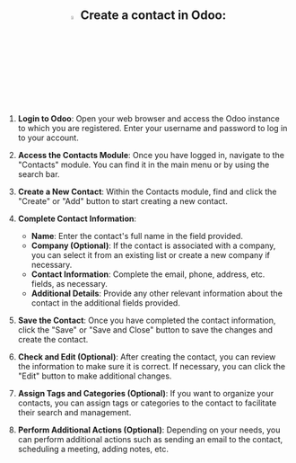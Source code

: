 
<br>
<center>

## <img src='contactos.png' width='4%' heigth='4%'> Create a contact in Odoo:
</center>

1. **Login to Odoo**: Open your web browser and access the Odoo instance to which you are registered. Enter your username and password to log in to your account.

2. **Access the Contacts Module**: Once you have logged in, navigate to the "Contacts" module. You can find it in the main menu or by using the search bar.

3. **Create a New Contact**: Within the Contacts module, find and click the "Create" or "Add" button to start creating a new contact.

4. **Complete Contact Information**:
    - **Name**: Enter the contact's full name in the field provided.
    - **Company (Optional)**: If the contact is associated with a company, you can select it from an existing list or create a new company if necessary.
    - **Contact Information**: Complete the email, phone, address, etc. fields, as necessary.
    - **Additional Details**: Provide any other relevant information about the contact in the additional fields provided.

5. **Save the Contact**: Once you have completed the contact information, click the "Save" or "Save and Close" button to save the changes and create the contact.

6. **Check and Edit (Optional)**: After creating the contact, you can review the information to make sure it is correct. If necessary, you can click the "Edit" button to make additional changes.

7. **Assign Tags and Categories (Optional)**: If you want to organize your contacts, you can assign tags or categories to the contact to facilitate their search and management.

8. **Perform Additional Actions (Optional)**: Depending on your needs, you can perform additional actions such as sending an email to the contact, scheduling a meeting, adding notes, etc.

<style>
        
        .md-copyright{
            display: none;
        }
        h1{
            display: none;
          }
        .md-footer{
                  background-color:#526cfe;
                  height: 40px; /* Cambiar a la altura deseada */
                  line-height: 40px;                 
                }
        
    </style>
